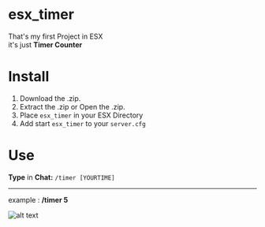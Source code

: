 # esx_timer

That's my first Project in ESX  
it's just **Timer Counter**    

# Install  
1. Download the .zip.
2. Extract the .zip or Open the .zip.
3. Place ``esx_timer`` in your ESX Directory
4. Add start ``esx_timer`` to your ``server.cfg``

# Use

**Type** in **Chat:** ``/timer [YOURTIME]``<hr>
example : **/timer 5**<br>

![alt text](https://a.imge.to/2019/09/02/vPAQai.jpg)
